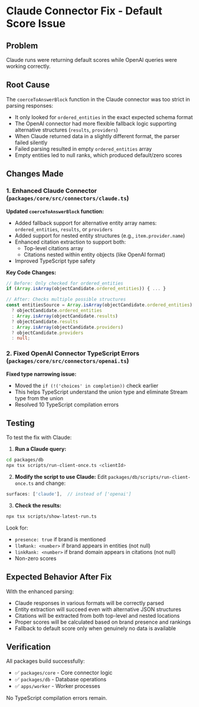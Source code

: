 # Claude Connector Fix - Default Score Issue

## Problem
Claude runs were returning default scores while OpenAI queries were working correctly.

## Root Cause
The `coerceToAnswerBlock` function in the Claude connector was too strict in parsing responses:
- It only looked for `ordered_entities` in the exact expected schema format
- The OpenAI connector had more flexible fallback logic supporting alternative structures (`results`, `providers`)
- When Claude returned data in a slightly different format, the parser failed silently
- Failed parsing resulted in empty `ordered_entities` array
- Empty entities led to null ranks, which produced default/zero scores

## Changes Made

### 1. Enhanced Claude Connector (`packages/core/src/connectors/claude.ts`)

**Updated `coerceToAnswerBlock` function:**
- Added fallback support for alternative entity array names: `ordered_entities`, `results`, or `providers`
- Added support for nested entity structures (e.g., `item.provider.name`)
- Enhanced citation extraction to support both:
  - Top-level citations array
  - Citations nested within entity objects (like OpenAI format)
- Improved TypeScript type safety

**Key Code Changes:**
```typescript
// Before: Only checked for ordered_entities
if (Array.isArray(objectCandidate.ordered_entities)) { ... }

// After: Checks multiple possible structures
const entitiesSource = Array.isArray(objectCandidate.ordered_entities)
  ? objectCandidate.ordered_entities
  : Array.isArray(objectCandidate.results)
  ? objectCandidate.results
  : Array.isArray(objectCandidate.providers)
  ? objectCandidate.providers
  : null;
```

### 2. Fixed OpenAI Connector TypeScript Errors (`packages/core/src/connectors/openai.ts`)

**Fixed type narrowing issue:**
- Moved the `if (!('choices' in completion))` check earlier
- This helps TypeScript understand the union type and eliminate Stream type from the union
- Resolved 10 TypeScript compilation errors

## Testing

To test the fix with Claude:

1. **Run a Claude query:**
```bash
cd packages/db
npx tsx scripts/run-client-once.ts <clientId>
```

2. **Modify the script to use Claude:**
Edit `packages/db/scripts/run-client-once.ts` and change:
```typescript
surfaces: ['claude'],  // instead of ['openai']
```

3. **Check the results:**
```bash
npx tsx scripts/show-latest-run.ts
```

Look for:
- `presence: true` if brand is mentioned
- `llmRank: <number>` if brand appears in entities (not null)
- `linkRank: <number>` if brand domain appears in citations (not null)
- Non-zero scores

## Expected Behavior After Fix

With the enhanced parsing:
- Claude responses in various formats will be correctly parsed
- Entity extraction will succeed even with alternative JSON structures
- Citations will be extracted from both top-level and nested locations
- Proper scores will be calculated based on brand presence and rankings
- Fallback to default score only when genuinely no data is available

## Verification

All packages build successfully:
- ✅ `packages/core` - Core connector logic
- ✅ `packages/db` - Database operations
- ✅ `apps/worker` - Worker processes

No TypeScript compilation errors remain.



